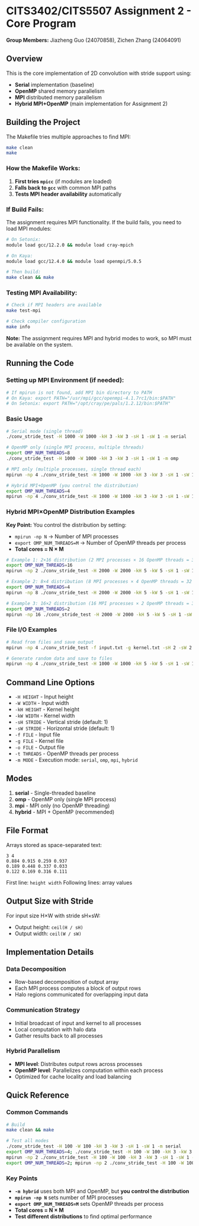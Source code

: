 # CITS3402/CITS5507 Assignment 2 - Core Program

**Group Members:** Jiazheng Guo (24070858), Zichen Zhang (24064091)

## Overview

This is the core implementation of 2D convolution with stride support using:
- **Serial** implementation (baseline)
- **OpenMP** shared memory parallelism
- **MPI** distributed memory parallelism
- **Hybrid MPI+OpenMP** (main implementation for Assignment 2)

## Building the Project

The Makefile tries multiple approaches to find MPI:

```bash
make clean
make
```

### How the Makefile Works:
1. **First tries `mpicc`** (if modules are loaded)
2. **Falls back to `gcc`** with common MPI paths
3. **Tests MPI header availability** automatically

### If Build Fails:
The assignment requires MPI functionality. If the build fails, you need to load MPI modules:

```bash
# On Setonix:
module load gcc/12.2.0 && module load cray-mpich

# On Kaya:
module load gcc/12.4.0 && module load openmpi/5.0.5

# Then build:
make clean && make
```

### Testing MPI Availability:
```bash
# Check if MPI headers are available
make test-mpi

# Check compiler configuration
make info
```

**Note:** The assignment requires MPI and hybrid modes to work, so MPI must be available on the system.

## Running the Code

### Setting up MPI Environment (if needed):
```bash
# If mpirun is not found, add MPI bin directory to PATH
# On Kaya: export PATH="/usr/mpi/gcc/openmpi-4.1.7rc1/bin:$PATH"
# On Setonix: export PATH="/opt/cray/pe/pals/1.2.12/bin:$PATH"
```

### Basic Usage

```bash
# Serial mode (single thread)
./conv_stride_test -H 1000 -W 1000 -kH 3 -kW 3 -sH 1 -sW 1 -m serial

# OpenMP only (single MPI process, multiple threads)
export OMP_NUM_THREADS=8
./conv_stride_test -H 1000 -W 1000 -kH 3 -kW 3 -sH 1 -sW 1 -m omp

# MPI only (multiple processes, single thread each)
mpirun -np 4 ./conv_stride_test -H 1000 -W 1000 -kH 3 -kW 3 -sH 1 -sW 1 -m mpi

# Hybrid MPI+OpenMP (you control the distribution)
export OMP_NUM_THREADS=4
mpirun -np 4 ./conv_stride_test -H 1000 -W 1000 -kH 3 -kW 3 -sH 1 -sW 1 -m hybrid
```

### Hybrid MPI×OpenMP Distribution Examples

**Key Point:** You control the distribution by setting:
- `mpirun -np N` → Number of MPI processes
- `export OMP_NUM_THREADS=M` → Number of OpenMP threads per process
- **Total cores = N × M**

```bash
# Example 1: 2×16 distribution (2 MPI processes × 16 OpenMP threads = 32 cores)
export OMP_NUM_THREADS=16
mpirun -np 2 ./conv_stride_test -H 2000 -W 2000 -kH 5 -kW 5 -sH 1 -sW 1 -m hybrid

# Example 2: 8×4 distribution (8 MPI processes × 4 OpenMP threads = 32 cores)
export OMP_NUM_THREADS=4
mpirun -np 8 ./conv_stride_test -H 2000 -W 2000 -kH 5 -kW 5 -sH 1 -sW 1 -m hybrid

# Example 3: 16×2 distribution (16 MPI processes × 2 OpenMP threads = 32 cores)
export OMP_NUM_THREADS=2
mpirun -np 16 ./conv_stride_test -H 2000 -W 2000 -kH 5 -kW 5 -sH 1 -sW 1 -m hybrid
```

### File I/O Examples

```bash
# Read from files and save output
mpirun -np 4 ./conv_stride_test -f input.txt -g kernel.txt -sH 2 -sW 2 -o output.txt -m hybrid

# Generate random data and save to files
mpirun -np 4 ./conv_stride_test -H 1000 -W 1000 -kH 5 -kW 5 -sH 1 -sW 1 -f my_input.txt -g my_kernel.txt -m hybrid
```

## Command Line Options

- `-H HEIGHT` - Input height
- `-W WIDTH` - Input width
- `-kH HEIGHT` - Kernel height
- `-kW WIDTH` - Kernel width
- `-sH STRIDE` - Vertical stride (default: 1)
- `-sW STRIDE` - Horizontal stride (default: 1)
- `-f FILE` - Input file
- `-g FILE` - Kernel file
- `-o FILE` - Output file
- `-t THREADS` - OpenMP threads per process
- `-m MODE` - Execution mode: `serial`, `omp`, `mpi`, `hybrid`

## Modes

1. **serial** - Single-threaded baseline
2. **omp** - OpenMP only (single MPI process)
3. **mpi** - MPI only (no OpenMP threading)
4. **hybrid** - MPI + OpenMP (recommended)

## File Format

Arrays stored as space-separated text:
```
3 4
0.884 0.915 0.259 0.937
0.189 0.448 0.337 0.033
0.122 0.169 0.316 0.111
```

First line: `height width`
Following lines: array values

## Output Size with Stride

For input size H×W with stride sH×sW:
- Output height: `ceil(H / sH)`
- Output width: `ceil(W / sW)`

## Implementation Details

### Data Decomposition
- Row-based decomposition of output array
- Each MPI process computes a block of output rows
- Halo regions communicated for overlapping input data

### Communication Strategy
- Initial broadcast of input and kernel to all processes
- Local computation with halo data
- Gather results back to all processes

### Hybrid Parallelism
- **MPI level**: Distributes output rows across processes
- **OpenMP level**: Parallelizes computation within each process
- Optimized for cache locality and load balancing

## Quick Reference

### Common Commands

```bash
# Build
make clean && make

# Test all modes
./conv_stride_test -H 100 -W 100 -kH 3 -kW 3 -sH 1 -sW 1 -m serial
export OMP_NUM_THREADS=4; ./conv_stride_test -H 100 -W 100 -kH 3 -kW 3 -sH 1 -sW 1 -m omp
mpirun -np 2 ./conv_stride_test -H 100 -W 100 -kH 3 -kW 3 -sH 1 -sW 1 -m mpi
export OMP_NUM_THREADS=2; mpirun -np 2 ./conv_stride_test -H 100 -W 100 -kH 3 -kW 3 -sH 1 -sW 1 -m hybrid
```

### Key Points

- **`-m hybrid`** uses both MPI and OpenMP, but **you control the distribution**
- **`mpirun -np N`** sets number of MPI processes
- **`export OMP_NUM_THREADS=M`** sets OpenMP threads per process
- **Total cores = N × M**
- **Test different distributions** to find optimal performance
